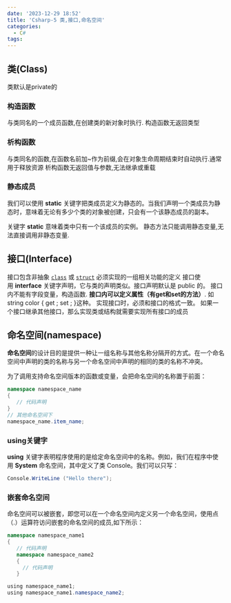 ```yaml
---
date: '2023-12-29 18:52'
title: 'Csharp-5 类,接口,命名空间'
categories:
  - C#
tags:
---
```


## 类(Class)
类默认是private的
### 构造函数
与类同名的一个成员函数,在创建类的新对象时执行.
构造函数无返回类型

### 析构函数
与类同名的函数,在函数名前加~作为前缀,会在对象生命周期结束时自动执行.通常用于释放资源
析构函数无返回值与参数,无法继承或重载

### 静态成员
我们可以使用 **static** 关键字把类成员定义为静态的。当我们声明一个类成员为静态时，意味着无论有多少个类的对象被创建，只会有一个该静态成员的副本。

关键字 **static** 意味着类中只有一个该成员的实例。
静态方法只能调用静态变量,无法直接调用非静态变量.

## 接口(Interface)
接口包含非抽象 [`class`](https://learn.microsoft.com/zh-cn/dotnet/csharp/language-reference/keywords/class) 或 [`struct`](https://learn.microsoft.com/zh-cn/dotnet/csharp/language-reference/builtin-types/struct) 必须实现的一组相关功能的定义
接口使用 **interface** 关键字声明，它与类的声明类似。接口声明默认是 public 的。
接口内不能有字段变量，构造函数. **接口内可以定义属性（有get和set的方法）**. 如string color { get ; set ; }这种。 实现接口时，必须和接口的格式一致。
如果一个接口继承其他接口，那么实现类或结构就需要实现所有接口的成员


## 命名空间(namespace)
**命名空间**的设计目的是提供一种让一组名称与其他名称分隔开的方式。在一个命名空间中声明的类的名称与另一个命名空间中声明的相同的类的名称不冲突。

为了调用支持命名空间版本的函数或变量，会把命名空间的名称置于前面：
```c#
namespace namespace_name
{
   // 代码声明
}
// 其他命名空间下
namespace_name.item_name;
```


### using关键字
**using** 关键字表明程序使用的是给定命名空间中的名称。例如，我们在程序中使用 **System** 命名空间，其中定义了类 Console。我们可以只写：
```c#
Console.WriteLine ("Hello there");
```

### 嵌套命名空间

命名空间可以被嵌套，即您可以在一个命名空间内定义另一个命名空间，使用点（.）运算符访问嵌套的命名空间的成员,如下所示：
```c#
namespace namespace_name1 
{
   // 代码声明
   namespace namespace_name2 
   {
     // 代码声明
   }

using namespace_name1;  
using namespace_name1.namespace_name2;
```